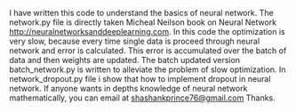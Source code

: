 I have written this code to understand the basics of neural network.
The network.py file is directly taken Micheal Neilson book on Neural Network http://neuralnetworksanddeeplearning.com.
In this code the optimization is very slow, because every time single data is proceed through neural network and error is calculated.
This error is accumulated over the batch of data and then weights are updated.
The batch updated version batch_network.py is written to alleviate the problem of slow optimization.
In network_dropout.py file i show that how to implement dropout in neural network.
If anyone wants in depths knowledge of neural network mathematically, you can email at shashankprince76@gmail.com
Thanks.

